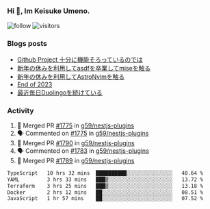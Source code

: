 ### Hi 👋, Im Keisuke Umeno.

<!--
**9renpoto/9renpoto** is a ✨ _special_ ✨ repository because its `README.md` (this file) appears on your GitHub profile.

Here are some ideas to get you started:

- 🔭 I’m currently working on ...
- 🌱 I’m currently learning ...
- 👯 I’m looking to collaborate on ...
- 🤔 I’m looking for help with ...
- 💬 Ask me about ...
- 📫 How to reach me: ...
- 😄 Pronouns: ...
- ⚡ Fun fact: ...
-->

![follow](https://img.shields.io/github/followers/9renpoto?label=Follow&style=social)
![visitors](https://komarev.com/ghpvc/?username=9renpoto&label=Profile%20views&color=0e75b6&style=flat)

### Blogs posts

<!-- BLOG-POST-LIST:START -->
- [Github Project 十分に機能そろっているのでは](https://9renpoto.win/entry/2024/01/14/gh-projects)
- [新年の休みを利用してasdfを卒業してmiseを触る](https://9renpoto.win/entry/2024/01/07/mise)
- [新年の休みを利用してAstroNvimを触る](https://9renpoto.win/entry/2024/01/03/new-year-holidays)
- [End of 2023](https://9renpoto.win/entry/2023/12/31/end)
- [最近毎日Duolingoを続けている](https://9renpoto.win/entry/2023/12/05/duolingo)
<!-- BLOG-POST-LIST:END -->

### Activity

<!--START_SECTION:activity-->
1. 🎉 Merged PR [#1775](https://github.com/g59/nestjs-plugins/pull/1775) in [g59/nestjs-plugins](https://github.com/g59/nestjs-plugins)
2. 🗣 Commented on [#1775](https://github.com/g59/nestjs-plugins/pull/1775#issuecomment-1913423411) in [g59/nestjs-plugins](https://github.com/g59/nestjs-plugins)
3. 🎉 Merged PR [#1790](https://github.com/g59/nestjs-plugins/pull/1790) in [g59/nestjs-plugins](https://github.com/g59/nestjs-plugins)
4. 🗣 Commented on [#1783](https://github.com/g59/nestjs-plugins/pull/1783#issuecomment-1913422631) in [g59/nestjs-plugins](https://github.com/g59/nestjs-plugins)
5. 🎉 Merged PR [#1789](https://github.com/g59/nestjs-plugins/pull/1789) in [g59/nestjs-plugins](https://github.com/g59/nestjs-plugins)
<!--END_SECTION:activity-->

<!--START_SECTION:waka-->

```txt
TypeScript   10 hrs 32 mins  ██████████░░░░░░░░░░░░░░░   40.64 %
YAML         3 hrs 33 mins   ███▒░░░░░░░░░░░░░░░░░░░░░   13.72 %
Terraform    3 hrs 25 mins   ███▒░░░░░░░░░░░░░░░░░░░░░   13.18 %
Docker       2 hrs 12 mins   ██░░░░░░░░░░░░░░░░░░░░░░░   08.51 %
JavaScript   1 hr 57 mins    ██░░░░░░░░░░░░░░░░░░░░░░░   07.52 %
```

<!--END_SECTION:waka-->

